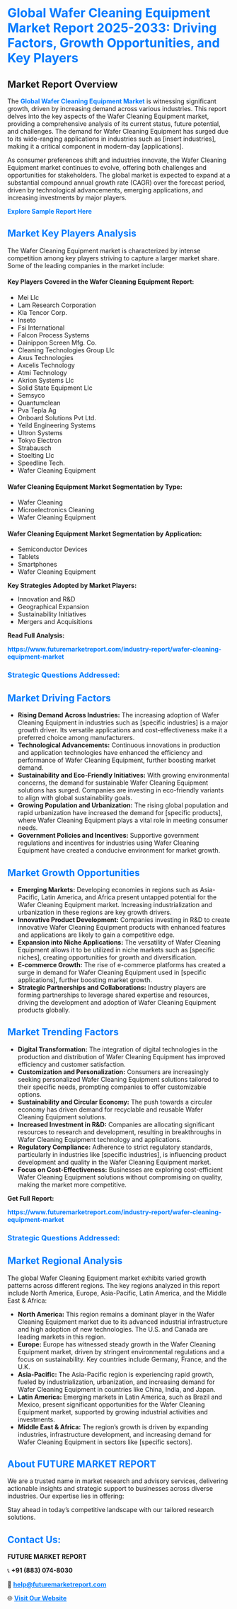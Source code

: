<h1 style="color: #007BFF;">Global Wafer Cleaning Equipment Market Report 2025-2033: Driving Factors, Growth Opportunities, and Key Players</h1>

<section id="overview">
<h2>Market Report Overview</h2>
<p>The <a href="https://www.futuremarketreport.com/industry-report/wafer-cleaning-equipment-market" style="color: #007BFF; text-decoration: none;"><strong>Global Wafer Cleaning Equipment Market</strong></a> is witnessing significant growth, driven by increasing demand across various industries. This report delves into the key aspects of the Wafer Cleaning Equipment market, providing a comprehensive analysis of its current status, future potential, and challenges. The demand for Wafer Cleaning Equipment has surged due to its wide-ranging applications in industries such as [insert industries], making it a critical component in modern-day [applications].</p>
<p>As consumer preferences shift and industries innovate, the Wafer Cleaning Equipment market continues to evolve, offering both challenges and opportunities for stakeholders. The global market is expected to expand at a substantial compound annual growth rate (CAGR) over the forecast period, driven by technological advancements, emerging applications, and increasing investments by major players.</p>
</section>

<section id="overview">
<p><a href="https://www.futuremarketreport.com/request-sample/reportId=101442" style="color: #007BFF; text-decoration: none;"><strong>Explore Sample Report Here</strong></a></p>
</section>

<section id="key-players">
<h2 style="color: #007BFF;">Market Key Players Analysis</h2>
<p>The Wafer Cleaning Equipment market is characterized by intense competition among key players striving to capture a larger market share. Some of the leading companies in the market include:</p>
<h4>Key Players Covered in the Wafer Cleaning Equipment Report:</h4>
<ul><li>Mei Llc</li><li>Lam Research Corporation</li><li>Kla Tencor Corp.</li><li>Inseto</li><li>Fsi International</li><li>Falcon Process Systems</li><li>Dainippon Screen Mfg. Co.</li><li>Cleaning Technologies Group Llc</li><li>Axus Technologies</li><li>Axcelis Technology</li><li>Atmi Technology</li><li>Akrion Systems Llc</li><li>Solid State Equipment Llc</li><li>Semsyco</li><li>Quantumclean</li><li>Pva Tepla Ag</li><li>Onboard Solutions Pvt Ltd.</li><li>Yeild Engineering Systems</li><li>Ultron Systems</li><li>Tokyo Electron</li><li>Strabausch</li><li>Stoelting Llc</li><li>Speedline Tech.</li><li>Wafer Cleaning Equipment</li></ul>
<h4>Wafer Cleaning Equipment Market Segmentation by Type:</h4>
<ul><li>Wafer Cleaning</li><li>Microelectronics Cleaning</li><li>Wafer Cleaning Equipment</li></ul>

<h4>Wafer Cleaning Equipment Market Segmentation by Application:</h4>
<ul><li>Semiconductor Devices</li><li>Tablets</li><li>Smartphones</li><li>Wafer Cleaning Equipment</li></ul>
<p><strong>Key Strategies Adopted by Market Players:</strong></p>
<ul>
<li>Innovation and R&D</li>
<li>Geographical Expansion</li>
<li>Sustainability Initiatives</li>
<li>Mergers and Acquisitions</li>
</ul>
</section>

<section>
<p><strong>Read Full Analysis: </strong></p><a href="https://www.futuremarketreport.com/industry-report/wafer-cleaning-equipment-market" style="color: #007BFF; text-decoration: none;"><strong>https://www.futuremarketreport.com/industry-report/wafer-cleaning-equipment-market</strong></a>
<h3 style="color: #007BFF;">Strategic Questions Addressed:</h3>
</section>

<section id="driving-factors">
<h2 style="color: #007BFF;">Market Driving Factors</h2>
<ul>
<li><strong>Rising Demand Across Industries:</strong> The increasing adoption of Wafer Cleaning Equipment in industries such as [specific industries] is a major growth driver. Its versatile applications and cost-effectiveness make it a preferred choice among manufacturers.</li>
<li><strong>Technological Advancements:</strong> Continuous innovations in production and application technologies have enhanced the efficiency and performance of Wafer Cleaning Equipment, further boosting market demand.</li>
<li><strong>Sustainability and Eco-Friendly Initiatives:</strong> With growing environmental concerns, the demand for sustainable Wafer Cleaning Equipment solutions has surged. Companies are investing in eco-friendly variants to align with global sustainability goals.</li>
<li><strong>Growing Population and Urbanization:</strong> The rising global population and rapid urbanization have increased the demand for [specific products], where Wafer Cleaning Equipment plays a vital role in meeting consumer needs.</li>
<li><strong>Government Policies and Incentives:</strong> Supportive government regulations and incentives for industries using Wafer Cleaning Equipment have created a conducive environment for market growth.</li>
</ul>
</section>

<section id="growth-opportunities">
<h2 style="color: #007BFF;">Market Growth Opportunities</h2>
<ul>
<li><strong>Emerging Markets:</strong> Developing economies in regions such as Asia-Pacific, Latin America, and Africa present untapped potential for the Wafer Cleaning Equipment market. Increasing industrialization and urbanization in these regions are key growth drivers.</li>
<li><strong>Innovative Product Development:</strong> Companies investing in R&D to create innovative Wafer Cleaning Equipment products with enhanced features and applications are likely to gain a competitive edge.</li>
<li><strong>Expansion into Niche Applications:</strong> The versatility of Wafer Cleaning Equipment allows it to be utilized in niche markets such as [specific niches], creating opportunities for growth and diversification.</li>
<li><strong>E-commerce Growth:</strong> The rise of e-commerce platforms has created a surge in demand for Wafer Cleaning Equipment used in [specific applications], further boosting market growth.</li>
<li><strong>Strategic Partnerships and Collaborations:</strong> Industry players are forming partnerships to leverage shared expertise and resources, driving the development and adoption of Wafer Cleaning Equipment products globally.</li>
</ul>
</section>

<section id="trending-factors">
<h2 style="color: #007BFF;">Market Trending Factors</h2>
<ul>
<li><strong>Digital Transformation:</strong> The integration of digital technologies in the production and distribution of Wafer Cleaning Equipment has improved efficiency and customer satisfaction.</li>
<li><strong>Customization and Personalization:</strong> Consumers are increasingly seeking personalized Wafer Cleaning Equipment solutions tailored to their specific needs, prompting companies to offer customizable options.</li>
<li><strong>Sustainability and Circular Economy:</strong> The push towards a circular economy has driven demand for recyclable and reusable Wafer Cleaning Equipment solutions.</li>
<li><strong>Increased Investment in R&D:</strong> Companies are allocating significant resources to research and development, resulting in breakthroughs in Wafer Cleaning Equipment technology and applications.</li>
<li><strong>Regulatory Compliance:</strong> Adherence to strict regulatory standards, particularly in industries like [specific industries], is influencing product development and quality in the Wafer Cleaning Equipment market.</li>
<li><strong>Focus on Cost-Effectiveness:</strong> Businesses are exploring cost-efficient Wafer Cleaning Equipment solutions without compromising on quality, making the market more competitive.</li>
</ul>
</section>

<section>
<p><strong>Get Full Report: </strong></p><a href="https://www.futuremarketreport.com/industry-report/wafer-cleaning-equipment-market" style="color: #007BFF; text-decoration: none;"><strong>https://www.futuremarketreport.com/industry-report/wafer-cleaning-equipment-market</strong></a>
<h3 style="color: #007BFF;">Strategic Questions Addressed:</h3>
</section>


<section id="regional-analysis">
<h2 style="color: #007BFF;">Market Regional Analysis</h2>
<p>The global Wafer Cleaning Equipment market exhibits varied growth patterns across different regions. The key regions analyzed in this report include North America, Europe, Asia-Pacific, Latin America, and the Middle East & Africa:</p>
<ul>
<li><strong>North America:</strong> This region remains a dominant player in the Wafer Cleaning Equipment market due to its advanced industrial infrastructure and high adoption of new technologies. The U.S. and Canada are leading markets in this region.</li>
<li><strong>Europe:</strong> Europe has witnessed steady growth in the Wafer Cleaning Equipment market, driven by stringent environmental regulations and a focus on sustainability. Key countries include Germany, France, and the U.K.</li>
<li><strong>Asia-Pacific:</strong> The Asia-Pacific region is experiencing rapid growth, fueled by industrialization, urbanization, and increasing demand for Wafer Cleaning Equipment in countries like China, India, and Japan.</li>
<li><strong>Latin America:</strong> Emerging markets in Latin America, such as Brazil and Mexico, present significant opportunities for the Wafer Cleaning Equipment market, supported by growing industrial activities and investments.</li>
<li><strong>Middle East & Africa:</strong> The region’s growth is driven by expanding industries, infrastructure development, and increasing demand for Wafer Cleaning Equipment in sectors like [specific sectors].</li>
</ul>
</section>

<footer>
<h2 style="color: #007BFF;">About FUTURE MARKET REPORT</h2>
<p>We are a trusted name in market research and advisory services, delivering actionable insights and strategic support to businesses across diverse industries. Our expertise lies in offering:</p>

<p>Stay ahead in today’s competitive landscape with our tailored research solutions.</p>

<h2 style="color: #007BFF;">Contact Us:</h2>
<p><strong>FUTURE MARKET REPORT</strong></p>
<p>📞 <strong>+91 (883) 074-8030</strong></p>
<p>📧 <strong><a href="mailto:help@futuremarketreport.com" style="color: #007BFF;">help@futuremarketreport.com</a></strong></p>
<p>🌐 <strong><a href="https://www.futuremarketreport.com/" style="color: #007BFF;">Visit Our Website</a></strong></p>
</footer>